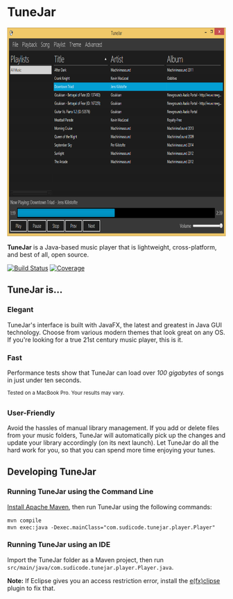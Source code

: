 # TuneJar

<img src="/screenshot.png" alt="Screenshot" width="800" height="480">

**TuneJar** is a Java-based music player that is lightweight, cross-platform, and best of all, open source.

[![Build Status](https://travis-ci.org/sudiamanj/TuneJar.svg?branch=master)](https://travis-ci.org/sudiamanj/TuneJar) [![Coverage](https://sonarcloud.io/api/project_badges/measure?project=sudiamanj_TuneJar&metric=coverage)](https://sonarcloud.io/dashboard?id=sudiamanj_TuneJar)

## TuneJar is...

### Elegant
TuneJar's interface is built with JavaFX, the latest and greatest in Java GUI technology. Choose from various modern themes that look great on any OS. If you're looking for a true 21st century music player, this is it.

### Fast
Performance tests show that TuneJar can load over *100 gigabytes* of songs in just under ten seconds.

<sup>Tested on a MacBook Pro. Your results may vary.</sup>

### User-Friendly
Avoid the hassles of manual library management. If you add or delete files from your music folders, TuneJar will automatically pick up the changes and update your library accordingly (on its next launch). Let TuneJar do all the hard work for you, so that you can spend more time enjoying your tunes.

## Developing TuneJar

### Running TuneJar using the Command Line
[Install Apache Maven](https://maven.apache.org/install.html), then run TuneJar using the following commands:

```shell
mvn compile
mvn exec:java -Dexec.mainClass="com.sudicode.tunejar.player.Player"
```

### Running TuneJar using an IDE
Import the TuneJar folder as a Maven project, then run `src/main/java/com.sudicode.tunejar.player.Player.java`.

**Note:** If Eclipse gives you an access restriction error, install the [e(fx)clipse](http://www.eclipse.org/efxclipse/index.html) plugin to fix that.
